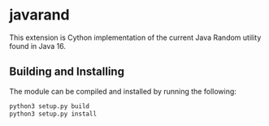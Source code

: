 # javarand

This extension is Cython implementation of the current Java Random utility found in Java 16.

## Building and Installing

The module can be compiled and installed by running the following:

```bash
python3 setup.py build
python3 setup.py install
```